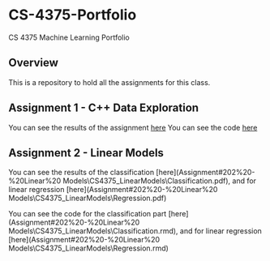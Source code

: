 # CS-4375-Portfolio
CS 4375 Machine Learning Portfolio

## Overview

This is a repository to hold all the assignments for this class.

## Assignment 1 - C++ Data Exploration

You can see the results of the assignment [here](Assignment%201%20-%20Data%20Exploration/Write%20Up.pdf)
You can see the code [here](Assignment%201%20-%20Data%20Exploration/main.cpp)

## Assignment 2 - Linear Models

You can see the results of the classification [here](Assignment#202%20-%20Linear%20 Models\CS4375_LinearModels\Classification.pdf), and for linear regression [here](Assignment#202%20-%20Linear%20 Models\CS4375_LinearModels\Regression.pdf)

You can see the code for the classification part [here](Assignment#202%20-%20Linear%20 Models\CS4375_LinearModels\Classification.rmd), and for linear regression [here](Assignment#202%20-%20Linear%20 Models\CS4375_LinearModels\Regression.rmd)
